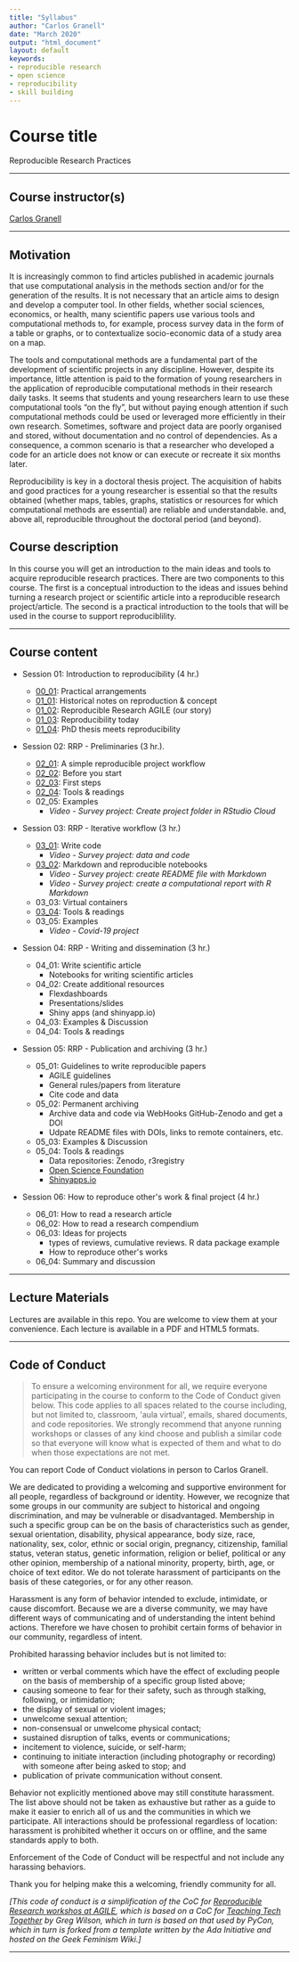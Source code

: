 ```yaml
---
title: "Syllabus"
author: "Carlos Granell"
date: "March 2020"
output: "html_document"
layout: default
keywords:
- reproducible research
- open science
- reproducibility
- skill building
---
```



# Course title

Reproducible Research Practices

---

## Course instructor(s)
[Carlos Granell](http://carlosgranell.eu) 

---

## Motivation 

It is increasingly common to find articles published in academic journals that use computational analysis in the methods section and/or for the generation of the results. It is not necessary that an article aims to design and develop a computer tool. In other fields, whether social sciences, economics, or health, many scientific papers use various tools and computational methods to, for example, process survey data in the form of a table or graphs, or to contextualize socio-economic data of a study area on a map.

The tools and computational methods are a fundamental part of the development of scientific projects in any discipline. However, despite its importance, little attention is paid to the formation of young researchers in the application of reproducible computational methods in their research daily tasks. It seems that students and young researchers learn to use these computational tools “on the fly”, but without paying enough attention if such computational methods could be used or leveraged more efficiently in their own research. Sometimes, software and project data are poorly organised and stored, without documentation and no control of dependencies. As a consequence, a common scenario is that a researcher who developed a code for an article does not know or can execute or recreate it six months later.

Reproducibility is key in a doctoral thesis project. The acquisition of habits and good practices for a young researcher is essential so that the results obtained (whether maps, tables, graphs, statistics or resources for which computational methods are essential) are reliable and understandable. and, above all, reproducible throughout the doctoral period (and beyond).

## Course description

In this course you will get an introduction to the main ideas and tools to acquire reproducible research practices. There are two components to this course. The first is a conceptual introduction to the ideas and issues behind  turning a research project or scientific article into a reproducible research project/article. The second is a practical introduction to the tools that will be used in the course to support reproduciblility. 

---

## Course content

* Session 01: Introduction to reproducibility (4 hr.)
  * [00_01](http://www3.uji.es/~canut/rrp20/00_01.html): Practical arrangements
  * [01_01](http://www3.uji.es/~canut/rrp20/01_01.html): Historical notes on reproduction & concept
  * [01_02](http://www3.uji.es/~canut/rrp20/01_02.html): Reproducible Research AGILE (our story)
  * [01_03](http://www3.uji.es/~canut/rrp20/01_03.html): Reproducibility today
  * [01_04](http://www3.uji.es/~canut/rrp20/01_04.html): PhD thesis meets reproducibility

* Session 02: RRP - Preliminaries (3 hr.).
  * [02_01](http://www3.uji.es/~canut/rrp20/02_01.html): A simple reproducible project workflow 
  * [02_02](http://www3.uji.es/~canut/rrp20/02_02.html): Before you start 
  * [02_03](http://www3.uji.es/~canut/rrp20/02_03.html): First steps
  * [02_04](http://www3.uji.es/~canut/rrp20/02_04.html): Tools & readings
  * 02_05: Examples
    * _Video - Survey project: Create project folder in RStudio Cloud_
  
* Session 03: RRP - Iterative workflow (3 hr.)
  * [03_01](http://www3.uji.es/~canut/rrp20/03_01.html): Write code
      * _Video - Survey project: data and code_
  * [03_02](http://www3.uji.es/~canut/rrp20/03_02.html): Markdown and reproducible notebooks
      * _Video - Survey project: create README file with Markdown_
      * _Video - Survey project: create a computational report with R Markdown_
  * 03_03: Virtual containers
  * [03_04](http://www3.uji.es/~canut/rrp20/03_04.html): Tools & readings
  * 03_05: Examples
    * _Video - Covid-19 project_
  
* Session 04: RRP - Writing and dissemination (3 hr.)
  * 04_01: Write scientific article
    * Notebooks for writing scientific articles
  * 04_02: Create additional resources
    * Flexdashboards
    * Presentations/slides
    * Shiny apps (and shinyapp.io)
  * 04_03: Examples & Discussion
  * 04_04: Tools & readings

* Session 05: RRP - Publication and archiving (3 hr.)
  * 05_01: Guidelines to write reproducible papers
    * AGILE guidelines
    * General rules/papers from literature
    * Cite code and data
  * 05_02: Permanent archiving 
    * Archive data and code via WebHooks GitHub-Zenodo and get a DOI
    * Udpate README files with DOIs, links to remote containers, etc.
  * 05_03: Examples & Discussion  
  * 05_04: Tools & readings
    * Data repositories: Zenodo, r3registry
    * [Open Science Foundation](https://osf.io/)
    * [Shinyapps.io](https://www.shinyapps.io/)

* Session 06: How to reproduce other's work & final project (4 hr.)
  * 06_01: How to read a research article
  * 06_02: How to read a research compendium
  * 06_03: Ideas for projects
    * types of reviews, cumulative reviews. R data package example
    * How to reproduce other's works
  * 06_04: Summary and discussion

---

## Lecture Materials

Lectures are available in this repo. You are welcome to view them at your convenience. Each lecture is available in a PDF and HTML5 formats. 

---


## Code of Conduct

> To ensure a welcoming environment for all, we require everyone participating in the course to conform to the Code of Conduct given below. This code applies to all spaces related to the course including, but not limited to, classroom, 'aula virtual', emails, shared documents, and code repositories. We strongly recommend that anyone running workshops or classes of any kind choose and publish a similar code so that everyone will know what is expected of them and what to do when those expectations are not met.

You can report Code of Conduct violations in person to Carlos Granell.

We are dedicated to providing a welcoming and supportive environment for all people, regardless of background or identity. However, we recognize that some groups in our community are subject to historical and ongoing discrimination, and may be vulnerable or disadvantaged. Membership in such a specific group can be on the basis of characteristics such as gender, sexual orientation, disability, physical appearance, body size, race, nationality, sex, color, ethnic or social origin, pregnancy, citizenship, familial status, veteran status, genetic information, religion or belief, political or any other opinion, membership of a national minority, property, birth, age, or choice of text editor. We do not tolerate harassment of participants on the basis of these categories, or for any other reason.

Harassment is any form of behavior intended to exclude, intimidate, or cause discomfort. Because we are a diverse community, we may have different ways of communicating and of understanding the intent behind actions. Therefore we have chosen to prohibit certain forms of behavior in our community, regardless of intent.

Prohibited harassing behavior includes but is not limited to:

- written or verbal comments which have the effect of excluding people on the basis of membership of a specific group listed above;
- causing someone to fear for their safety, such as through stalking, following, or intimidation;
- the display of sexual or violent images;
- unwelcome sexual attention;
- non-consensual or unwelcome physical contact;
- sustained disruption of talks, events or communications;
- incitement to violence, suicide, or self-harm;
- continuing to initiate interaction (including photography or recording) with someone after being asked to stop; and
- publication of private communication without consent.

Behavior not explicitly mentioned above may still constitute harassment. The list above should not be taken as exhaustive but rather as a guide to make it easier to enrich all of us and the communities in which we participate.
All interactions should be professional regardless of location: harassment is prohibited whether it occurs on or offline, and the same standards apply to both.

Enforcement of the Code of Conduct will be respectful and not include any harassing behaviors.

Thank you for helping make this a welcoming, friendly community for all.

_[This code of conduct is a simplification of the CoC for [Reproducible Research workshos at AGILE](https://o2r.info/reproducible-agile/), which is based on a CoC for [Teaching Tech Together](http://teachtogether.tech/) by Greg Wilson, which in turn is based on that used by PyCon, which in turn is forked from a template written by the Ada Initiative and hosted on the Geek Feminism Wiki.]_

---

